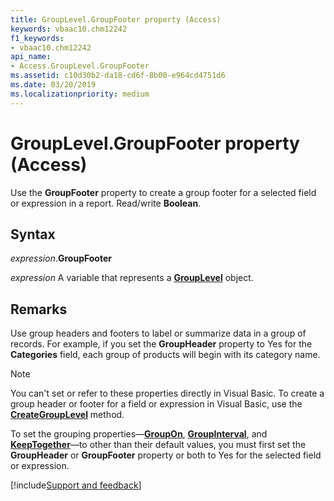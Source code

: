 ```yaml
---
title: GroupLevel.GroupFooter property (Access)
keywords: vbaac10.chm12242
f1_keywords:
- vbaac10.chm12242
api_name:
- Access.GroupLevel.GroupFooter
ms.assetid: c10d30b2-da18-cd6f-8b00-e964cd4751d6
ms.date: 03/20/2019
ms.localizationpriority: medium
---
```



# GroupLevel.GroupFooter property (Access)

Use the **GroupFooter** property to create a group footer for a selected field or expression in a report. Read/write **Boolean**.


## Syntax

_expression_.**GroupFooter**

_expression_ A variable that represents a **[GroupLevel](Access.GroupLevel.md)** object.


## Remarks

Use group headers and footers to label or summarize data in a group of records. For example, if you set the **GroupHeader** property to Yes for the **Categories** field, each group of products will begin with its category name.

> [!NOTE] 
> You can't set or refer to these properties directly in Visual Basic. To create a group header or footer for a field or expression in Visual Basic, use the **[CreateGroupLevel](Access.Application.CreateGroupLevel.md)** method.

To set the grouping properties—**[GroupOn](Access.GroupLevel.GroupOn.md)**, **[GroupInterval](Access.GroupLevel.GroupInterval.md)**, and **[KeepTogether](Access.GroupLevel.KeepTogether.md)**—to other than their default values, you must first set the **GroupHeader** or **GroupFooter** property or both to Yes for the selected field or expression.




[!include[Support and feedback](~/includes/feedback-boilerplate.md)]